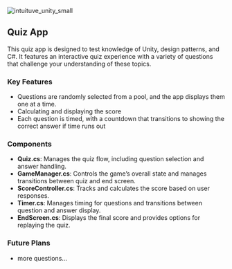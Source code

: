 ![intuituve_unity_small](https://github.com/user-attachments/assets/8d38cf8a-0f69-4674-b8c5-b407250d300f)

## Quiz App

This quiz app is designed to test knowledge of Unity, design patterns, and C#. It features an interactive quiz experience with a variety of questions that challenge your understanding of these topics.

### Key Features

- Questions are randomly selected from a pool, and the app displays them one at a time.
- Calculating and displaying the score
- Each question is timed, with a countdown that transitions to showing the correct answer if time runs out

### Components

- **Quiz.cs**: Manages the quiz flow, including question selection and answer handling.
- **GameManager.cs**: Controls the game’s overall state and manages transitions between quiz and end screen.
- **ScoreController.cs**: Tracks and calculates the score based on user responses.
- **Timer.cs**: Manages timing for questions and transitions between question and answer display.
- **EndScreen.cs**: Displays the final score and provides options for replaying the quiz.

### Future Plans

- more questions...
